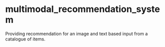# multimodal_recommendation_system
Providing recommendation for an image and text based input from a catalogue of items.
